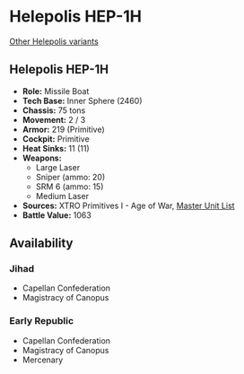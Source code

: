 # Helepolis HEP-1H

[Other Helepolis variants](../helepolis.md)

## Helepolis HEP-1H
- **Role:** Missile Boat
- **Tech Base:** Inner Sphere (2460)
- **Chassis:** 75 tons
- **Movement:** 2 / 3
- **Armor:** 219 (Primitive)
- **Cockpit:** Primitive
- **Heat Sinks:** 11 (11)
- **Weapons:**
  - Large Laser
  - Sniper (ammo: 20)
  - SRM 6 (ammo: 15)
  - Medium Laser
- **Sources:** XTRO Primitives I - Age of War, [Master Unit List](http://masterunitlist.info/Unit/Details/1460/helepolis-hep-1h)
- **Battle Value:** 1063

## Availability

### Jihad
- Capellan Confederation
- Magistracy of Canopus

### Early Republic
- Capellan Confederation
- Magistracy of Canopus
- Mercenary


